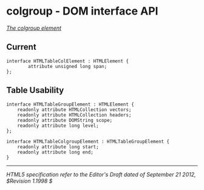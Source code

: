 colgroup - DOM interface API
=======================

_[The colgroup element](http://dev.w3.org/html5/spec/the-colgroup-element.html)_

## Current 

	interface HTMLTableColElement : HTMLElement {
			attribute unsigned long span;
	};

## Table Usability

	interface HTMLTableGroupElement : HTMLElement {
		readonly attribute HTMLCollection vectors;
		readonly attribute HTMLCollection headers;
		readonly attribute DOMString scope;
		readonly attribute long level;
	};
	
	interface HTMLTableColgroupElement : HTMLTableGroupElement {
		readonly attribute long start;
		readonly attribute long end;
	}

-----
_HTML5 specification refer to the Editor's Draft dated of September 21 2012, $Revision 1.1998 $_
